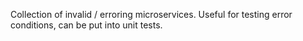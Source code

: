 Collection of invalid / erroring microservices. Useful for testing error conditions, can be put into unit tests.